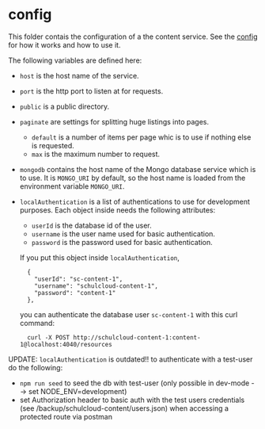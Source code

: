 # config

This folder contais the configuration of a the content service.
See the [config][package] for how it works and how to use it.

The following variables are defined here:

- `host` is the host name of the service.
- `port` is the http port to listen at for requests.
- `public` is a public directory.
- `paginate` are settings for splitting huge listings into pages.
  - `default` is a number of items per page whic is to use if nothing else is requested.
  - `max` is the maximum number to request.
- `mongodb` contains the host name of the Mongo database service which is to use.
  It is `MONGO_URI` by default, so the host name is loaded from the environment variable `MONGO_URI`.
- `localAuthentication` is a list of authentications to use for development purposes.
  Each object inside needs the following attributes:
  - `userId` is the database id of the user.
  - `username` is the user name used for basic authentication.
  - `password` is the password used for basic authentication.

  If you put this object inside `localAuthentication`,

        {
          "userId": "sc-content-1",
          "username": "schulcloud-content-1",
          "password": "content-1"
        },

  you can authenticate the database user `sc-content-1` with this curl command:

        curl -X POST http://schulcloud-content-1:content-1@localhost:4040/resources

[package]: https://www.npmjs.com/package/config

UPDATE: `localAuthentication` is outdated!! to authenticate with a test-user do the following:
- `npm run seed` to seed the db with test-user (only possible in dev-mode --> set NODE_ENV=development)
- set Authorization header to basic auth with the test users credentials (see /backup/schulcloud-content/users.json) when accessing a protected route via postman